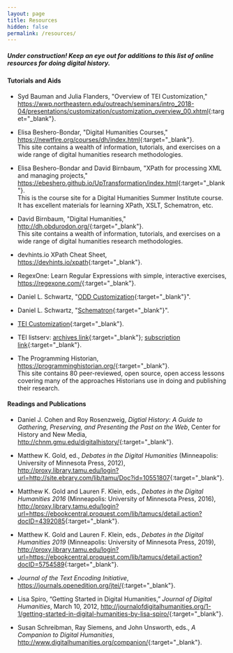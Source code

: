 ```yaml
---
layout: page
title: Resources
hidden: false
permalink: /resources/
---
```


##### Under construction! Keep an eye out for additions to this list of online resources for doing digital history.


#### Tutorials and Aids
* Syd Bauman and Julia Flanders, "Overview of TEI 
Customization," <https://wwp.northeastern.edu/outreach/seminars/intro_2018-04/presentations/customization/customization_overview_00.xhtml>{:target="_blank"}. 

* Elisa Beshero-Bondar, "Digital Humanities Courses," <https://newtfire.org/courses/dh/index.html>{:target="_blank"}.  
This site contains a wealth of information, tutorials, and exercises on a wide range of digital 
humanities research methodologies.

* Elisa Beshero-Bondar and David Birnbaum, "XPath for processing XML and managing 
projects,"  <https://ebeshero.github.io/UpTransformation/index.html>{:target="_blank"}.  
This is the course site for a Digital Humanities Summer Institute course. It has 
excellent materials for learning XPath, XSLT, Schematron, etc.

* David Birnbaum, "Digital Humanities," <http://dh.obdurodon.org/>{:target="_blank"}.  
This site contains a wealth of information, tutorials, and exercises on a wide range of digital 
humanities research methodologies.

* devhints.io XPath Cheat Sheet, <https://devhints.io/xpath>{:target="_blank"}.

* RegexOne: Learn Regular Expressions with simple, interactive 
exercises, <https://regexone.com/>{:target="_blank"}.

* Daniel L. Schwartz, "[ODD Customization](https://dlschwartz.github.io/digital-history/ODD/){:target="_blank"}".

* Daniel L. Schwartz, "[Schematron](https://dlschwartz.github.io/digital-history/schematron/){:target="_blank"}".

* [TEI Customization](https://tei-c.org/guidelines/customization/){:target="_blank"}.

* TEI listserv: [archives link](https://listserv.brown.edu/archives/tei-l.html){:target="_blank"}; 
[subscription link](https://listserv.brown.edu/?SUBED1=TEI-L&A=1){:target="_blank"}.

* The Programming Historian, <https://programminghistorian.org/>{:target="_blank"}.  
This site contains 80 peer-reviewed, open source, open access lessons covering many of the approaches 
Historians use in doing and publishing their research.


#### Readings and Publications
* Daniel J. Cohen and Roy Rosenzweig, _Digtial History: A Guide to Gathering, Preserving, 
and Presenting the Past on the Web_, Center for History and New Media, <http://chnm.gmu.edu/digitalhistory/>{:target="_blank"}.

* Matthew K. Gold, ed., _Debates in the Digital Humanities_ (Minneapolis: University of Minnesota Press, 
2012), <http://proxy.library.tamu.edu/login?url=http://site.ebrary.com/lib/tamu/Doc?id=10551807>{:target="_blank"}.

* Matthew K. Gold and Lauren F. Klein, eds., _Debates in the Digital Humanities 2016_ (Minneapolis: University of Minnesota Press, 
2016), <http://proxy.library.tamu.edu/login?url=https://ebookcentral.proquest.com/lib/tamucs/detail.action?docID=4392085>{:target="_blank"}.

* Matthew K. Gold and Lauren F. Klein, eds., _Debates in the Digital Humanities 2019_ (Minneapolis: University of Minnesota Press, 
2019), <http://proxy.library.tamu.edu/login?url=https://ebookcentral.proquest.com/lib/tamucs/detail.action?docID=5754589>{:target="_blank"}.

* _Journal of the Text Encoding Initiative_, <https://journals.openedition.org/jtei/>{:target="_blank"}.

* Lisa Spiro, “Getting Started in Digital Humanities,” _Journal of Digital Humanities_,
 March 10, 2012, <http://journalofdigitalhumanities.org/1-1/getting-started-in-digital-humanities-by-lisa-spiro/>{:target="_blank"}.

* Susan Schreibman, Ray Siemens, and John Unsworth, eds., _A Companion to Digital 
Humanities_, <http://www.digitalhumanities.org/companion/>{:target="_blank"}.


